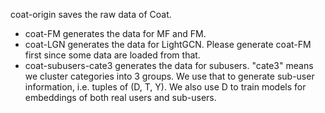 coat-origin saves the raw data of Coat.

+ coat-FM generates the data for MF and FM.
+ coat-LGN generates the data for LightGCN. Please generate coat-FM first since some data are loaded from that.
+ coat-subusers-cate3 generates the data for subusers. "cate3" means we cluster categories into 3 groups. We use that to generate sub-user information, i.e. tuples of (D, T, Y). We also use D to train models for embeddings of both real users and sub-users.

